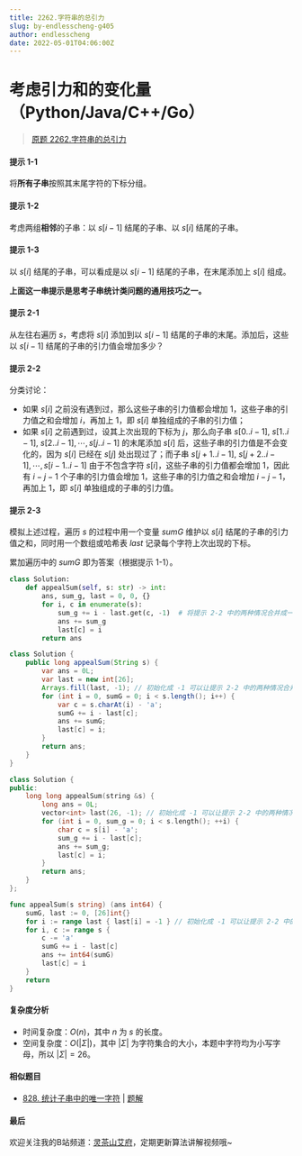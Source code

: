 ```yaml
---
title: 2262.字符串的总引力
slug: by-endlesscheng-g405
author: endlesscheng
date: 2022-05-01T04:06:00Z
---
```

# 考虑引力和的变化量（Python/Java/C++/Go）
 
> [原题 2262.字符串的总引力](https://leetcode.cn/problems/total-appeal-of-a-string)
#### 提示 1-1

将**所有子串**按照其末尾字符的下标分组。

#### 提示 1-2

考虑两组**相邻**的子串：以 $s[i-1]$ 结尾的子串、以 $s[i]$ 结尾的子串。

#### 提示 1-3

以 $s[i]$ 结尾的子串，可以看成是以 $s[i-1]$ 结尾的子串，在末尾添加上 $s[i]$ 组成。

**上面这一串提示是思考子串统计类问题的通用技巧之一。**

#### 提示 2-1

从左往右遍历 $s$，考虑将 $s[i]$ 添加到以 $s[i-1]$ 结尾的子串的末尾。添加后，这些以 $s[i-1]$ 结尾的子串的引力值会增加多少？

#### 提示 2-2

分类讨论：

- 如果 $s[i]$ 之前没有遇到过，那么这些子串的引力值都会增加 $1$，这些子串的引力值之和会增加 $i$，再加上 $1$，即 $s[i]$ 单独组成的子串的引力值；
- 如果 $s[i]$ 之前遇到过，设其上次出现的下标为 $j$，那么向子串 $s[0..i-1],\ s[1..i-1],\ s[2..i-1],\cdots,s[j..i-1]$ 的末尾添加 $s[i]$ 后，这些子串的引力值是不会变化的，因为 $s[i]$ 已经在 $s[j]$ 处出现过了；而子串 $s[j+1..i-1],\ s[j+2..i-1],\cdots,s[i-1..i-1]$ 由于不包含字符 $s[i]$，这些子串的引力值都会增加 $1$，因此有 $i-j-1$ 个子串的引力值会增加 $1$，这些子串的引力值之和会增加 $i-j-1$，再加上 $1$，即 $s[i]$ 单独组成的子串的引力值。

#### 提示 2-3

模拟上述过程，遍历 $s$ 的过程中用一个变量 $\textit{sumG}$ 维护以 $s[i]$ 结尾的子串的引力值之和，同时用一个数组或哈希表 $\textit{last}$ 记录每个字符上次出现的下标。

累加遍历中的 $\textit{sumG}$ 即为答案（根据提示 1-1）。

```Python [sol1-Python3]
class Solution:
    def appealSum(self, s: str) -> int:
        ans, sum_g, last = 0, 0, {}
        for i, c in enumerate(s):
            sum_g += i - last.get(c, -1)  # 将提示 2-2 中的两种情况合并成一个公式
            ans += sum_g
            last[c] = i
        return ans
```

```java [sol1-Java]
class Solution {
    public long appealSum(String s) {
        var ans = 0L;
        var last = new int[26];
        Arrays.fill(last, -1); // 初始化成 -1 可以让提示 2-2 中的两种情况合并成一个公式
        for (int i = 0, sumG = 0; i < s.length(); i++) {
            var c = s.charAt(i) - 'a';
            sumG += i - last[c];
            ans += sumG;
            last[c] = i;
        }
        return ans;
    }
}
```

```C++ [sol1-C++]
class Solution {
public:
    long long appealSum(string &s) {
        long ans = 0L;
        vector<int> last(26, -1); // 初始化成 -1 可以让提示 2-2 中的两种情况合并成一个公式
        for (int i = 0, sum_g = 0; i < s.length(); ++i) {
            char c = s[i] - 'a';
            sum_g += i - last[c];
            ans += sum_g;
            last[c] = i;
        }
        return ans;
    }
};
```

```go [sol1-Go]
func appealSum(s string) (ans int64) {
	sumG, last := 0, [26]int{}
	for i := range last { last[i] = -1 } // 初始化成 -1 可以让提示 2-2 中的两种情况合并成一个公式
	for i, c := range s {
		c -= 'a'
		sumG += i - last[c]
		ans += int64(sumG)
		last[c] = i
	}
	return
}
```

#### 复杂度分析

- 时间复杂度：$O(n)$，其中 $n$ 为 $s$ 的长度。
- 空间复杂度：$O(|\Sigma|)$，其中 $|\Sigma|$ 为字符集合的大小，本题中字符均为小写字母，所以 $|\Sigma|=26$。

#### 相似题目

- [828. 统计子串中的唯一字符](https://leetcode.cn/problems/count-unique-characters-of-all-substrings-of-a-given-string/) | [题解](https://leetcode.cn/problems/count-unique-characters-of-all-substrings-of-a-given-string/solution/by-endlesscheng-ko4z/)

#### 最后

欢迎关注我的B站频道：[灵茶山艾府](https://space.bilibili.com/206214)，定期更新算法讲解视频哦~
